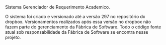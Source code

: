 Sistema Gerenciador de Requerimento Academico.

O sistema foi criado e versionado até a versão 297 no repositório do dropbox. Versionamentos realizados após essa versão no dropbox não fazem parte do gerenciamento da Fábrica de Software. Todo o código fonte atual sob responsabilidade da Fábrica de Software se encontra nesse projeto.